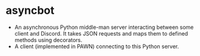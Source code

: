 # asyncbot

* An asynchronous Python middle-man server interacting between some client and Discord. It takes JSON requests and maps them to defined methods using decorators.
* A client (implemented in PAWN) connecting to this Python server.
